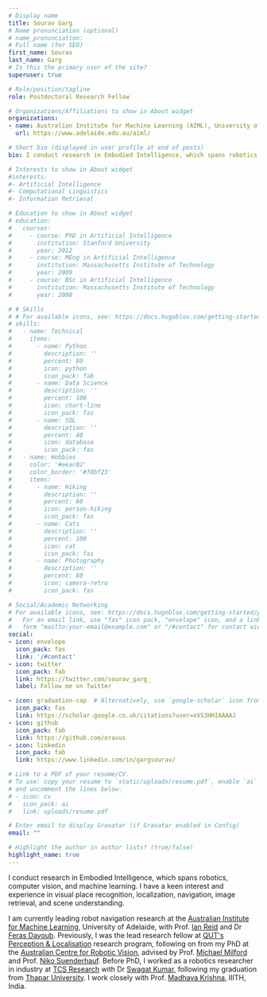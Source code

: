 ```yaml
---
# Display name
title: Sourav Garg
# Name pronunciation (optional)
# name_pronunciation:
# Full name (for SEO)
first_name: Sourav
last_name: Garg
# Is this the primary user of the site?
superuser: true

# Role/position/tagline
role: Postdoctoral Research Fellow

# Organizations/Affiliations to show in About widget
organizations:
- name: Australian Institute for Machine Learning (AIML), University of Adelaide, Australia
  url: https://www.adelaide.edu.au/aiml/

# Short bio (displayed in user profile at end of posts)
bio: I conduct research in Embodied Intelligence, which spans robotics, computer vision, and machine learning. I have a keen interest and experience in visual place recognition, localization, navigation, image retrieval, and scene understanding.

# Interests to show in About widget
#interests:
#- Artificial Intelligence
#- Computational Linguistics
#- Information Retrieval

# Education to show in About widget
# education:
#   courses:
#     - course: PhD in Artificial Intelligence
#       institution: Stanford University
#       year: 2012
#     - course: MEng in Artificial Intelligence
#       institution: Massachusetts Institute of Technology
#       year: 2009
#     - course: BSc in Artificial Intelligence
#       institution: Massachusetts Institute of Technology
#       year: 2008

# # Skills
# # For available icons, see: https://docs.hugoblox.com/getting-started/page-builder/#icons
# skills:
#   - name: Technical
#     items:
#       - name: Python
#         description: ''
#         percent: 80
#         icon: python
#         icon_pack: fab
#       - name: Data Science
#         description: ''
#         percent: 100
#         icon: chart-line
#         icon_pack: fas
#       - name: SQL
#         description: ''
#         percent: 40
#         icon: database
#         icon_pack: fas
#   - name: Hobbies
#     color: '#eeac02'
#     color_border: '#f0bf23'
#     items:
#       - name: Hiking
#         description: ''
#         percent: 60
#         icon: person-hiking
#         icon_pack: fas
#       - name: Cats
#         description: ''
#         percent: 100
#         icon: cat
#         icon_pack: fas
#       - name: Photography
#         description: ''
#         percent: 80
#         icon: camera-retro
#         icon_pack: fas

# Social/Academic Networking
# For available icons, see: https://docs.hugoblox.com/getting-started/page-builder/#icons
#   For an email link, use "fas" icon pack, "envelope" icon, and a link in the
#   form "mailto:your-email@example.com" or "/#contact" for contact widget.
social:
- icon: envelope
  icon_pack: fas
  link: '/#contact'
- icon: twitter
  icon_pack: fab
  link: https://twitter.com/sourav_garg_
  label: Follow me on Twitter

- icon: graduation-cap  # Alternatively, use `google-scholar` icon from `ai` icon pack
  icon_pack: fas
  link: https://scholar.google.co.uk/citations?user=oVS3HHIAAAAJ
- icon: github
  icon_pack: fab
  link: https://github.com/oravus
- icon: linkedin
  icon_pack: fab
  link: https://www.linkedin.com/in/gargsourav/

# Link to a PDF of your resume/CV.
# To use: copy your resume to `static/uploads/resume.pdf`, enable `ai` icons in `params.yaml`, 
# and uncomment the lines below.
# - icon: cv
#   icon_pack: ai
#   link: uploads/resume.pdf

# Enter email to display Gravatar (if Gravatar enabled in Config)
email: ""

# Highlight the author in author lists? (true/false)
highlight_name: true
---
```


I conduct research in Embodied Intelligence, which spans robotics, computer vision, and machine learning. I have a keen interest and experience in visual place recognition, localization, navigation, image retrieval, and scene understanding. 

I am currently leading robot navigation research at the [Australian Institute for Machine Learning](https://www.adelaide.edu.au/aiml/), University of Adelaide, with Prof. [Ian Reid](https://scholar.google.com.au/citations?user=ATkNLcQAAAAJ&hl=en) and Dr [Feras Dayoub](https://ferasdayoub.com/). Previously, I was the lead research fellow at [QUT's Perception & Localisation](https://research.qut.edu.au/qcr/perception-localisation/) research program, following on from my PhD at the [Australian Centre for Robotic Vision](https://en.wikipedia.org/wiki/Australian_Centre_for_Robotic_Vision), advised by Prof. [Michael Milford](https://www.qut.edu.au/about/our-people/academic-profiles/michael.milford) and Prof. [Niko Suenderhauf](https://nikosuenderhauf.github.io/). Before PhD, I worked as a robotics researcher in industry at [TCS Research](https://www.tcs.com/what-we-do/research) with Dr [Swagat Kumar](https://sites.google.com/site/swagatkumar/home), following my graduation from [Thapar University](https://www.thapar.edu/). I work closely with Prof. [Madhava Krishna](https://robotics.iiit.ac.in/), IIITH, India.